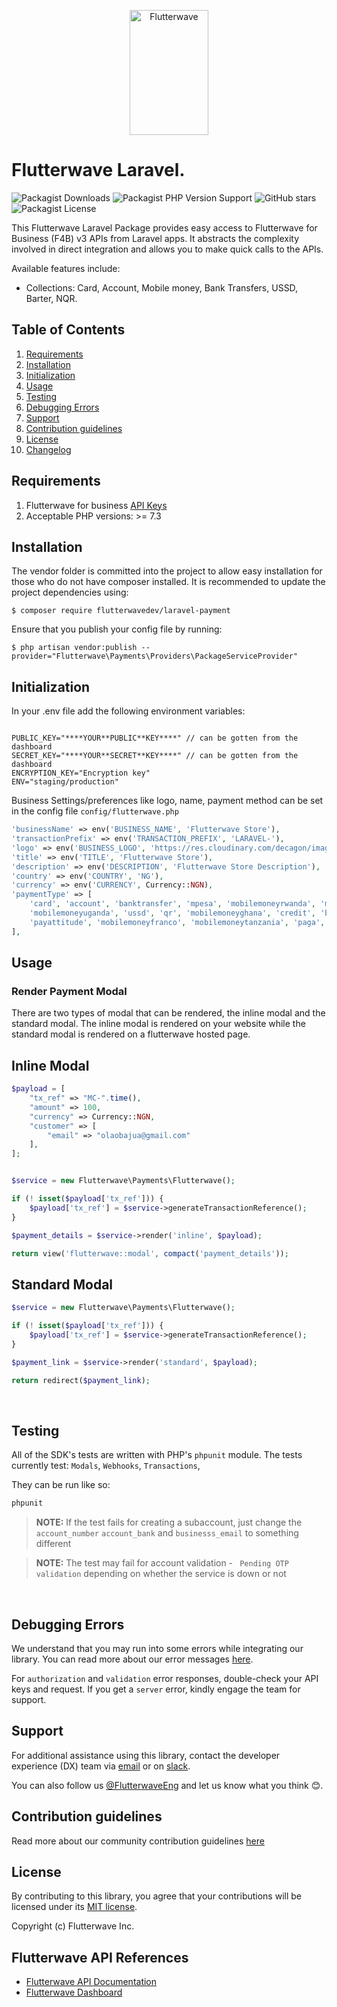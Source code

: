 <p align="center">
    <img title="Flutterwave" height="200" src="https://flutterwave.com/images/logo/full.svg" width="50%"/>
</p>

# Flutterwave Laravel.

![Packagist Downloads](https://img.shields.io/packagist/dt/flutterwavedev/flutterwave-v3)
![Packagist PHP Version Support](https://img.shields.io/packagist/php-v/flutterwavedev/flutterwave-v3)
![GitHub stars](https://img.shields.io/github/stars/Flutterwave/Flutterwave-PHP-v3)
![Packagist License](https://img.shields.io/packagist/l/flutterwavedev/flutterwave-v3)

This Flutterwave Laravel Package provides easy access to Flutterwave for Business (F4B) v3 APIs from Laravel apps. It abstracts the complexity involved in direct integration and allows you to make quick calls to the APIs.

Available features include:

- Collections: Card, Account, Mobile money, Bank Transfers, USSD, Barter, NQR.

## Table of Contents
1. [Requirements](#requirements)
2. [Installation](#installation)
3. [Initialization](#initialization)
4. [Usage](#usage)
5. [Testing](#testing)
6. [Debugging Errors](#debugging-errors)
7. [Support](#support)
8. [Contribution guidelines](#contribution-guidelines)
9. [License](#license)
10. [Changelog](#changelog)

<a id="requirements"></a>

## Requirements

1. Flutterwave for business [API Keys](https://developer.flutterwave.com/docs/integration-guides/authentication)
2. Acceptable PHP versions: >= 7.3


<a id="installation"></a>

## Installation

The vendor folder is committed into the project to allow easy installation for those who do not have composer installed.
It is recommended to update the project dependencies using:

```shell
$ composer require flutterwavedev/laravel-payment
```

Ensure that you publish your config file by running:

```shell
$ php artisan vendor:publish --provider="Flutterwave\Payments\Providers\PackageServiceProvider"   
```


<a id="initialization"></a>

## Initialization

In your .env file add the following environment variables:

```env

PUBLIC_KEY="****YOUR**PUBLIC**KEY****" // can be gotten from the dashboard
SECRET_KEY="****YOUR**SECRET**KEY****" // can be gotten from the dashboard
ENCRYPTION_KEY="Encryption key"
ENV="staging/production"

```

Business Settings/preferences like logo, name, payment method can be set in the config file `config/flutterwave.php`

```php
'businessName' => env('BUSINESS_NAME', 'Flutterwave Store'),
'transactionPrefix' => env('TRANSACTION_PREFIX', 'LARAVEL-'),
'logo' => env('BUSINESS_LOGO', 'https://res.cloudinary.com/decagon/image/upload/v1593642339/decagon-logo.png'),
'title' => env('TITLE', 'Flutterwave Store'),
'description' => env('DESCRIPTION', 'Flutterwave Store Description'),
'country' => env('COUNTRY', 'NG'),
'currency' => env('CURRENCY', Currency::NGN),
'paymentType' => [
    'card', 'account', 'banktransfer', 'mpesa', 'mobilemoneyrwanda', 'mobilemoneyzambia',
    'mobilemoneyuganda', 'ussd', 'qr', 'mobilemoneyghana', 'credit', 'barter',
    'payattitude', 'mobilemoneyfranco', 'mobilemoneytanzania', 'paga', '1voucher',
],
```

<a id="usage"></a>

## Usage

### Render Payment Modal
There are two types of modal that can be rendered, the inline modal and the standard modal. The inline modal is rendered on your website while the standard modal is rendered on a flutterwave hosted page.

## Inline Modal
```php
$payload = [
    "tx_ref" => "MC-".time(),
    "amount" => 100,
    "currency" => Currency::NGN,
    "customer" => [
        "email" => "olaobajua@gmail.com"
    ],
];


$service = new Flutterwave\Payments\Flutterwave();

if (! isset($payload['tx_ref'])) {
    $payload['tx_ref'] = $service->generateTransactionReference();
}

$payment_details = $service->render('inline', $payload);

return view('flutterwave::modal', compact('payment_details'));

```

## Standard Modal
```php
$service = new Flutterwave\Payments\Flutterwave();

if (! isset($payload['tx_ref'])) {
    $payload['tx_ref'] = $service->generateTransactionReference();
}

$payment_link = $service->render('standard', $payload);

return redirect($payment_link);

```

<br>





## Testing

All of the SDK's tests are written with PHP's ```phpunit``` module. The tests currently test:
```Modals```,
```Webhooks```,
```Transactions```,

They can be run like so:

```sh
phpunit
```

>**NOTE:** If the test fails for creating a subaccount, just change the ```account_number``` ```account_bank```  and ```businesss_email``` to something different

>**NOTE:** The test may fail for account validation - ``` Pending OTP validation``` depending on whether the service is down or not
<br>


<a id="debugging errors"></a>

## Debugging Errors
We understand that you may run into some errors while integrating our library. You can read more about our error messages [here](https://developer.flutterwave.com/docs/integration-guides/errors).

For `authorization` and `validation` error responses, double-check your API keys and request. If you get a `server` error, kindly engage the team for support.


<a id="support"></a>

## Support
For additional assistance using this library, contact the developer experience (DX) team via [email](mailto:developers@flutterwavego.com) or on [slack](https://bit.ly/34Vkzcg).

You can also follow us [@FlutterwaveEng](https://twitter.com/FlutterwaveEng) and let us know what you think 😊.


<a id="contribution-guidelines"></a>

## Contribution guidelines
Read more about our community contribution guidelines [here](/CONTRIBUTING.md)

<a id="license"></a>

## License

By contributing to this library, you agree that your contributions will be licensed under its [MIT license](/LICENSE).

Copyright (c) Flutterwave Inc.


<a id="references"></a>

## Flutterwave API  References

- [Flutterwave API Documentation](https://developer.flutterwave.com)
- [Flutterwave Dashboard](https://app.flutterwave.com)  

